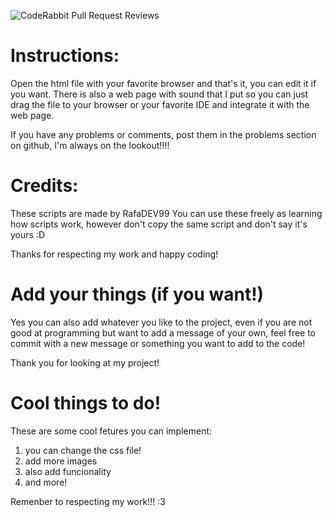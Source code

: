 ![CodeRabbit Pull Request Reviews](https://img.shields.io/coderabbit/prs/github/RafaDEV99/Pagina-web-simple?utm_source=oss&utm_medium=github&utm_campaign=RafaDEV99%2FPagina-web-simple&labelColor=171717&color=FF570A&link=https%3A%2F%2Fcoderabbit.ai&label=CodeRabbit+Reviews)

# Instructions:
Open the html file with your favorite browser and that's it, you can edit it if you want. There is also a web page with sound that I put so you can just drag the file to your
browser or your favorite IDE and integrate it with the web page.

If you have any problems or comments, post them in the problems section on github, I'm always on the lookout!!!!

# Credits:
These scripts are made by RafaDEV99 You can use these freely as learning how scripts work, however don't copy the same script and don't say it's yours :D

Thanks for respecting my work and happy coding!

# Add your things (if you want!)
Yes you can also add whatever you like to the project, even if you are not good at programming but want to add a message of your own, feel free to commit with a new message or something you want to add to the code!

Thank you for looking at my project!

# Cool things to do!
These are some cool fetures you can implement:
1. you can change the css file!
2. add more images
3. also add funcionality
4. and more!

Remenber to respecting my work!!! :3

